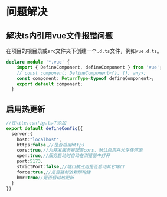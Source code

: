 # 问题解决

## 解决ts内引用vue文件报错问题

在项目的根目录或`src`文件夹下创建一个`.d.ts`文件，例如`vue.d.ts`。

```typescript
declare module '*.vue' {
    import { DefineComponent, defineComponent } from 'vue';
    // const component: DefineComponent<{}, {}, any>;
    const component: ReturnType<typeof defineComponent>;
    export default component;
  }
```

## 启用热更新

```ts
//在vite.config.ts中添加
export default defineConfig({
  server:{
    host:"localhost",
    https:false,//是否启用https
    cors:true,//为开发服务器配置cors，默认启用并允许任何源
    open:true,//服务启动时自动在浏览器中打开
    port:5173,
    strictPort:false,//端口被占用是否启动其它端口
    force:true,//是否强制依赖预构建
    hmr:true//是否启动热更新
  }
})
```

